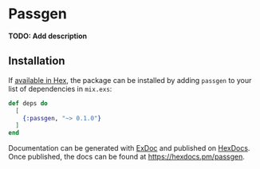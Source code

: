 # Passgen

**TODO: Add description**

## Installation

If [available in Hex](https://hex.pm/docs/publish), the package can be installed
by adding `passgen` to your list of dependencies in `mix.exs`:

```elixir
def deps do
  [
    {:passgen, "~> 0.1.0"}
  ]
end
```

Documentation can be generated with [ExDoc](https://github.com/elixir-lang/ex_doc)
and published on [HexDocs](https://hexdocs.pm). Once published, the docs can
be found at <https://hexdocs.pm/passgen>.


